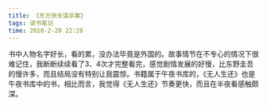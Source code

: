 ```yaml
---
title: 《东方快车谋杀案》
tags: 读书笔记
time: 2018-2-20 22:28
---
```


书中人物名字好长，看的累，没办法毕竟是外国的。故事情节在不专心的情况下很难记住，我断断续续看了3、4次才完整看完，感觉剧情发展的好慢，比东野圭吾的慢许多，而且结局没有特别让我震惊。书籍属于午夜书库的，《无人生还》也是午夜书库中的书，相比而言，我觉得《无人生还》节奏更快，而且在半夜看感触颇深。